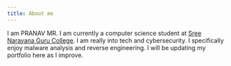 ```yaml
---
title: About me
---
```


I am PRANAV MR. I am currently a computer science student at [Sree Narayana Guru College](https://www.sngc.ac.in/). I am really into tech and cybersecurity.
I specifically enjoy malware analysis and reverse engineering. I will be updating my portfolio here as I improve.

